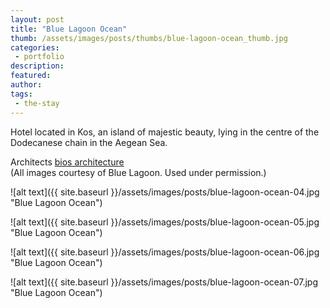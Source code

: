 ```yaml
---
layout: post
title: "Blue Lagoon Ocean"
thumb: /assets/images/posts/thumbs/blue-lagoon-ocean_thumb.jpg
categories:
 - portfolio
description:
featured:
author: 
tags:
 - the-stay
---
```


Hotel located in Kos, an island of majestic beauty, lying in the centre of the Dodecanese chain in the Aegean Sea.

<p class="credits">
    <span class="title">Architects</span>
        <span class="contributor"><a href="http://www.bios-architecture.com/">bios architecture</a></span><br>
    (All images courtesy of Blue Lagoon. Used under permission.)
</p>

![alt text]({{ site.baseurl }}/assets/images/posts/blue-lagoon-ocean-04.jpg "Blue Lagoon Ocean")

![alt text]({{ site.baseurl }}/assets/images/posts/blue-lagoon-ocean-05.jpg "Blue Lagoon Ocean")

![alt text]({{ site.baseurl }}/assets/images/posts/blue-lagoon-ocean-06.jpg "Blue Lagoon Ocean")

![alt text]({{ site.baseurl }}/assets/images/posts/blue-lagoon-ocean-07.jpg "Blue Lagoon Ocean")
